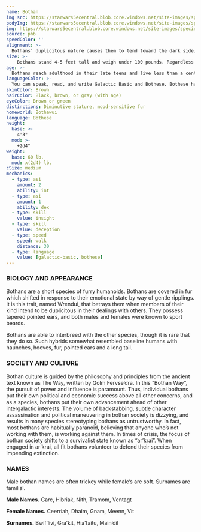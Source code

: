 ```yaml
---
name: Bothan
img src: https://starwars5ecentral.blob.core.windows.net/site-images/species/species_bothan.png
bodyImg: https://starwars5ecentral.blob.core.windows.net/site-images/species/species_bothan.png
img: https://starwars5ecentral.blob.core.windows.net/site-images/species/species_bothan.png
source: phb
speedColor: ''
alignment: >-
  Bothans’ duplicitous nature causes them to tend toward the dark side, though there are exceptions.
size: >-
    Bothans stand 4-5 feet tall and weigh under 100 pounds. Regardless of your position in that range, your size is Medium.
age: >-
  Bothans reach adulthood in their late teens and live less than a century.
languageColor: >-
  You can speak, read, and write Galactic Basic and Bothese. Bothese had a great influence on the forming of Galactic Basic; the two languages share many cognates.
skinColor: Brown
hairColor: Black, brown, or gray (with age)
eyeColor: Brown or green
distinctions: Diminutive stature, mood-sensitive fur
homeworld: Bothawui
language: Bothese
height:
  base: >-
    4'3"
  mod: >-
    +2d4"
weight:
  base: 60 lb.
  mod: x(2d4) lb.
cSize: medium
mechanics:
  - type: asi
    amount: 2
    ability: int
  - type: asi
    amount: 1
    ability: dex
  - type: skill
    value: insight
  - type: skill
    value: deception
  - type: speed
    speed: walk
    distance: 30
  - type: language
    value: [galactic-basic, bothese]
---
```

### BIOLOGY AND APPEARANCE
Bothans are a short species of furry humanoids. Bothans are covered in fur which shifted in response to their emotional state by way of gentle ripplings. It is this trait, named Wrendui, that betrays them when members of their kind intend to be duplicitous in their dealings with others. They possess tapered pointed ears, and both males and females were known to sport beards.

Bothans are able to interbreed with the other species, though it is rare that they do so. Such hybrids somewhat resembled baseline humans with haunches, hooves, fur, pointed ears and a long tail.

### SOCIETY AND CULTURE
Bothan culture is guided by the philosophy and principles from the ancient text known as The Way, written by Golm Fervse’dra. In this “Bothan Way”, the pursuit of power and influence is paramount. Thus, individual bothans put their own political and economic success above all other concerns, and as a species, bothans put their own advancement ahead of other intergalactic interests. The volume of backstabbing, subtle character assassination and political maneuvering in bothan society is dizzying, and results in many species stereotyping bothans as untrustworthy. In fact, most bothans are habitually paranoid, believing that anyone who’s not working with them, is working against them. In times of crisis, the focus of bothan society shifts to a survivalist state known as “ar’krai”. When engaged in ar’krai, all fit bothans volunteer to defend their species from impending extinction.

### NAMES
Male bothan names are often trickey while female’s are soft. Surnames are familial.

__Male Names.__ Garc, Hibriak, Nith, Tramom, Ventagt

__Female Names.__ Ceerriah, Dhaim, Gnam, Meenn, Vit

__Surnames.__ Bwif’livi, Gra’kit, Hia’faitu, Main’dil
